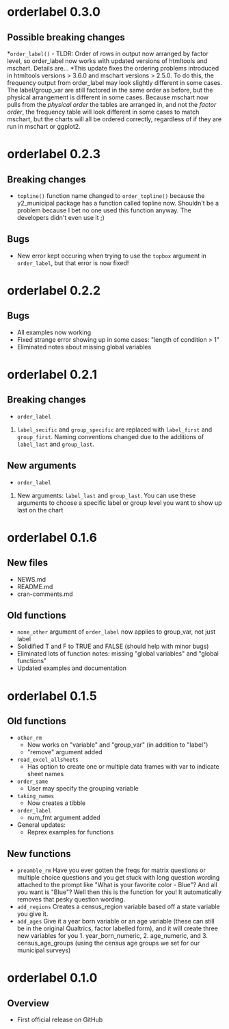 # orderlabel 0.3.0
## Possible breaking changes
*`order_label()` - TLDR: Order of rows in output now arranged by factor level, so order_label now works with updated versions of htmltools and mschart. Details are...
*This update fixes the ordering problems introduced in htmltools versions > 3.6.0 and mschart versions > 2.5.0. To do this, the frequency output from order_label may look slightly different in some cases. The label/group_var are still factored in the same order as before, but the physical arrangement is different in some cases. Because mschart now pulls from the *physical order* the tables are arranged in, and not the *factor order*, the frequency table will look different in some cases to match mschart, but the charts will all be ordered correctly, regardless of if they are run in mschart or ggplot2. 


# orderlabel 0.2.3
## Breaking changes
* `topline()` function name changed to `order_topline()` because the y2_municipal package has a function called topline now.  Shouldn't be a problem because I bet no one used this function anyway. The developers didn't even use it ;)

## Bugs
* New error kept occuring when trying to use the `topbox` argument in `order_label`, but that error is now fixed!


# orderlabel 0.2.2
## Bugs
* All examples now working
* Fixed strange error showing up in some cases: "length of condition > 1"
* Eliminated notes about missing global variables


# orderlabel 0.2.1
## Breaking changes
* `order_label`
1. `label_secific` and `group_specific` are replaced with `label_first` and `group_first`. Naming conventions changed due to the additions of `label_last` and `group_last`.

## New arguments
* `order_label`
1. New arguments: `label_last` and `group_last`. You can use these arguments to choose a specific label or group level you want to show up last on the chart



# orderlabel 0.1.6

## New files
* NEWS.md
* README.md
* cran-comments.md

## Old functions
* `none_other` argument  of `order_label` now applies to group_var, not just label
* Solidified T and F to TRUE and FALSE (should help with minor bugs)
* Eliminated lots of function notes: missing "global variables" and "global functions"
* Updated examples and documentation


# orderlabel 0.1.5

## Old functions
* `other_rm` 
    - Now works on "variable" and "group_var" (in addition to "label")
    - "remove" argument added
* `read_excel_allsheets` 
    - Has option to create one or multiple data frames with var to indicate sheet names
* `order_same`
    - User may specify the grouping variable
* `taking_names`
    - Now creates a tibble
* `order_label`
    - num_fmt argument added
* General updates:
    - Reprex examples for functions
    
## New functions
- `preamble_rm` Have you ever gotten the freqs for matrix questions or multiple choice questions and you get stuck with long question wording attached to the prompt like "What is your favorite color - Blue"? And all you want is "Blue"? Well then this is the function for you! It automatically removes that pesky question wording.
- `add_regions` Creates a census_region variable based off a state variable you give it.
- `add_ages` Give it a year born variable or an age variable (these can still be in the original Qualtrics, factor labelled form), and it will create three new variables for you 1. year_born_numeric, 2. age_numeric, and 3. census_age_groups (using the census age groups we set for our municipal surveys)


# orderlabel 0.1.0

## Overview
* First official release on GitHub
